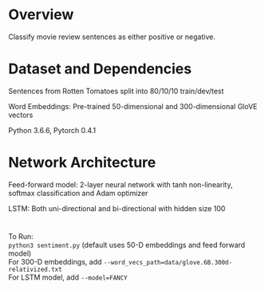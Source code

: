 # Overview
Classify movie review sentences as either positive or negative. 

# Dataset and Dependencies
Sentences from Rotten Tomatoes split into 80/10/10 train/dev/test

Word Embeddings: Pre-trained 50-dimensional and 300-dimensional GloVE vectors

Python 3.6.6, Pytorch 0.4.1

# Network Architecture
Feed-forward model: 2-layer neural network with tanh non-linearity, softmax classification and Adam optimizer

LSTM: Both uni-directional and bi-directional with hidden size 100

#
To Run: <br/>
```python3 sentiment.py``` (default uses 50-D embeddings and feed forward model) <br/>
For 300-D embeddings, add ```--word_vecs_path=data/glove.6B.300d-relativized.txt``` <br/>
For LSTM model, add ```--model=FANCY```
